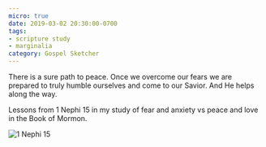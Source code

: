 ```yaml
---
micro: true
date: 2019-03-02 20:30:00-0700
tags:
- scripture study
- marginalia
category: Gospel Sketcher
---
```


There is a sure path to peace. Once we overcome our fears we are prepared to truly humble ourselves and come to our Savior. And He helps along the way.

Lessons from 1 Nephi 15 in my study of fear and anxiety vs peace and love in the Book of Mormon.

<img src="https://www.gospelsketcher.org/uploads/2019/b85d368767.jpg" alt="1 Nephi 15" />
